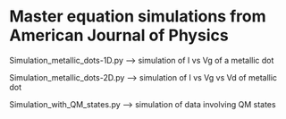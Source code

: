 # Master equation simulations from American Journal of Physics

Simulation_metallic_dots-1D.py --> simulation of I vs Vg of a metallic dot

Simulation_metallic_dots-2D.py --> simulation of I vs Vg vs Vd of metallic dot

Simulation_with_QM_states.py   --> simulation of data involving QM states
